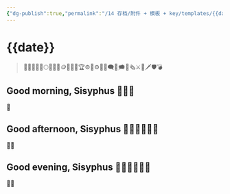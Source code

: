```yaml
---
{"dg-publish":true,"permalink":"/14 存档/附件 + 模板 + key/templates/{{date}}/","created":"2023-04-18T16:10:33.866+08:00","updated":"2023-05-25T00:52:40.974+08:00"}
---
```


# {{date}}

> 🤚🤚🏼🤚🏻🌕🌗🌚💎🪙🥉🥈🥇🏆⚙️🎲⚙🎲💬🗨💭🗯️📰🗞️⚔️🏹🗡️🛡️💣

## Good morning, Sisyphus 🤚🤚🤚

🤚



## Good afternoon, Sisyphus 🤚🏼🤚🏼🤚🏼

🤚🏼



## Good evening, Sisyphus 🤚🏻🤚🏻🤚🏻

🤚🏻
